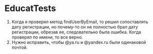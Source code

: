 # EducatTests
1) Когда я проверял метод findUserByEmail, то решил сопоставлять дату регистрации, но почему-то он не полностью брал дату регистрации, обрезав ее, следовательно была ошибка. Когда проверял по имени, то все верно.
2) Нужно исправить, чтобы @ya.ru и @yandex.ru были одинаковой почтой.